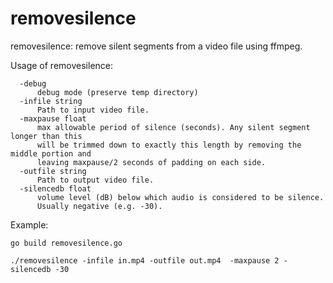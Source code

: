 # removesilence

removesilence: remove silent segments from a video file using ffmpeg.

Usage of removesilence:
```
  -debug
      debug mode (preserve temp directory)
  -infile string
      Path to input video file.
  -maxpause float
      max allowable period of silence (seconds). Any silent segment longer than this
      will be trimmed down to exactly this length by removing the middle portion and
      leaving maxpause/2 seconds of padding on each side.
  -outfile string
      Path to output video file.
  -silencedb float
      volume level (dB) below which audio is considered to be silence.
      Usually negative (e.g. -30).
```

Example:

```
go build removesilence.go

./removesilence -infile in.mp4 -outfile out.mp4  -maxpause 2 -silencedb -30
``` 
